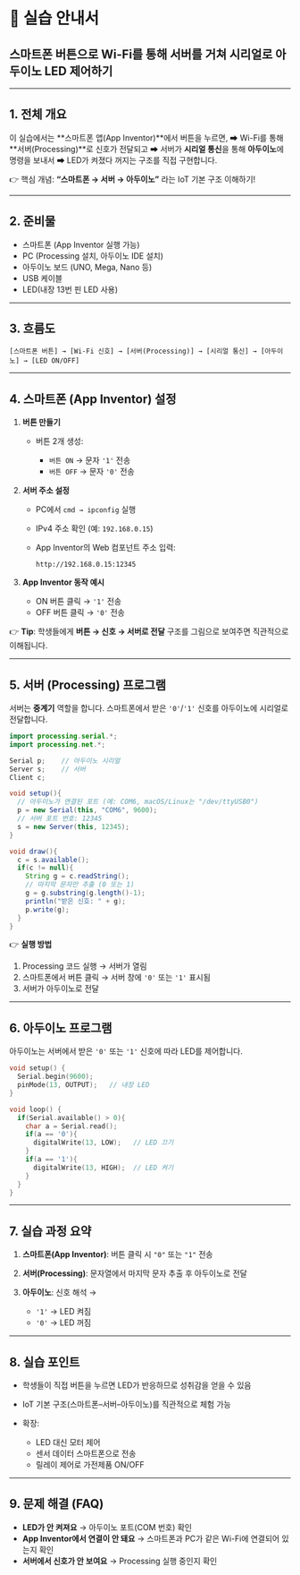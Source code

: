 # 📘 실습 안내서

## 스마트폰 버튼으로 Wi-Fi를 통해 서버를 거쳐 시리얼로 아두이노 LED 제어하기

---

## 1. 전체 개요

이 실습에서는 \*\*스마트폰 앱(App Inventor)\*\*에서 버튼을 누르면,
➡ Wi-Fi를 통해 \*\*서버(Processing)\*\*로 신호가 전달되고
➡ 서버가 **시리얼 통신**을 통해 **아두이노**에 명령을 보내서
➡ LED가 켜졌다 꺼지는 구조를 직접 구현합니다.

👉 핵심 개념:
**“스마트폰 → 서버 → 아두이노”** 라는 IoT 기본 구조 이해하기!

---

## 2. 준비물

* 스마트폰 (App Inventor 실행 가능)
* PC (Processing 설치, 아두이노 IDE 설치)
* 아두이노 보드 (UNO, Mega, Nano 등)
* USB 케이블
* LED(내장 13번 핀 LED 사용)

---

## 3. 흐름도

```
[스마트폰 버튼] → [Wi-Fi 신호] → [서버(Processing)] → [시리얼 통신] → [아두이노] → [LED ON/OFF]
```

---

## 4. 스마트폰 (App Inventor) 설정

1. **버튼 만들기**

   * 버튼 2개 생성:

     * `버튼 ON` → 문자 `'1'` 전송
     * `버튼 OFF` → 문자 `'0'` 전송

2. **서버 주소 설정**

   * PC에서 `cmd → ipconfig` 실행
   * IPv4 주소 확인 (예: `192.168.0.15`)
   * App Inventor의 Web 컴포넌트 주소 입력:

     ```
     http://192.168.0.15:12345
     ```

3. **App Inventor 동작 예시**

   * ON 버튼 클릭 → `'1'` 전송
   * OFF 버튼 클릭 → `'0'` 전송

👉 **Tip**: 학생들에게 **버튼 → 신호 → 서버로 전달** 구조를 그림으로 보여주면 직관적으로 이해됩니다.

---

## 5. 서버 (Processing) 프로그램

서버는 **중계기** 역할을 합니다.
스마트폰에서 받은 `'0'`/`'1'` 신호를 아두이노에 시리얼로 전달합니다.

```java
import processing.serial.*;
import processing.net.*;

Serial p;    // 아두이노 시리얼
Server s;    // 서버
Client c;

void setup(){
  // 아두이노가 연결된 포트 (예: COM6, macOS/Linux는 "/dev/ttyUSB0")
  p = new Serial(this, "COM6", 9600);
  // 서버 포트 번호: 12345
  s = new Server(this, 12345);
}

void draw(){
  c = s.available();
  if(c != null){
    String g = c.readString();
    // 마지막 문자만 추출 (0 또는 1)
    g = g.substring(g.length()-1);
    println("받은 신호: " + g);
    p.write(g);
  }
}
```

👉 **실행 방법**

1. Processing 코드 실행 → 서버가 열림
2. 스마트폰에서 버튼 클릭 → 서버 창에 `'0'` 또는 `'1'` 표시됨
3. 서버가 아두이노로 전달

---

## 6. 아두이노 프로그램

아두이노는 서버에서 받은 `'0'` 또는 `'1'` 신호에 따라 LED를 제어합니다.

```cpp
void setup() {
  Serial.begin(9600);
  pinMode(13, OUTPUT);   // 내장 LED
}

void loop() {
  if(Serial.available() > 0){
    char a = Serial.read();
    if(a == '0'){
      digitalWrite(13, LOW);   // LED 끄기
    }
    if(a == '1'){
      digitalWrite(13, HIGH);  // LED 켜기
    }
  }
}
```

---

## 7. 실습 과정 요약

1. **스마트폰(App Inventor)**: 버튼 클릭 시 `"0"` 또는 `"1"` 전송
2. **서버(Processing)**: 문자열에서 마지막 문자 추출 후 아두이노로 전달
3. **아두이노**: 신호 해석 →

   * `'1'` → LED 켜짐
   * `'0'` → LED 꺼짐

---

## 8. 실습 포인트

* 학생들이 직접 버튼을 누르면 LED가 반응하므로 성취감을 얻을 수 있음
* IoT 기본 구조(스마트폰–서버–아두이노)를 직관적으로 체험 가능
* 확장:

  * LED 대신 모터 제어
  * 센서 데이터 스마트폰으로 전송
  * 릴레이 제어로 가전제품 ON/OFF

---

## 9. 문제 해결 (FAQ)

* **LED가 안 켜져요**
  → 아두이노 포트(COM 번호) 확인
* **App Inventor에서 연결이 안 돼요**
  → 스마트폰과 PC가 같은 Wi-Fi에 연결되어 있는지 확인
* **서버에서 신호가 안 보여요**
  → Processing 실행 중인지 확인
